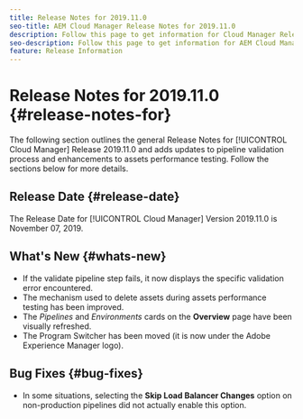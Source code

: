 ```yaml
---
title: Release Notes for 2019.11.0
seo-title: AEM Cloud Manager Release Notes for 2019.11.0
description: Follow this page to get information for Cloud Manager Release 2019.11.0.
seo-description: Follow this page to get information for AEM Cloud Manager Release 2019.11.0.
feature: Release Information
---
```

# Release Notes for 2019.11.0 {#release-notes-for}

The following section outlines the general Release Notes for [!UICONTROL Cloud Manager] Release 2019.11.0 and adds updates to pipeline validation process and enhancements to assets performance testing.
Follow the sections below for more details.

## Release Date {#release-date}

The Release Date for [!UICONTROL Cloud Manager] Version 2019.11.0 is November 07, 2019.

## What's New {#whats-new}

* If the validate pipeline step fails, it now displays the specific validation error encountered.
* The mechanism used to delete assets during assets performance testing has been improved.
* The *Pipelines* and *Environments* cards on the **Overview** page have been visually refreshed.
* The Program Switcher has been moved (it is now under the Adobe Experience Manager logo).

## Bug Fixes {#bug-fixes}

* In some situations, selecting the **Skip Load Balancer Changes** option on non-production pipelines did not actually enable this option.
